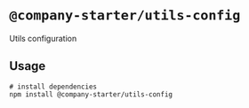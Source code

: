 # `@company-starter/utils-config`

Utils configuration

## Usage

```
# install dependencies
npm install @company-starter/utils-config
```
